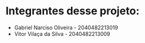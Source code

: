 # Integrantes desse projeto:

<ul>
    <li>Gabriel Narciso Oliveira - 2040482213019 </li>
    <li>Vitor Vilaça da Silva - 2040482213009 </li>
</ul>